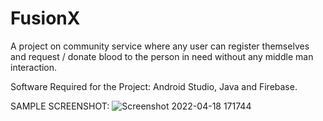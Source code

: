 # FusionX
A project on community service where any user can register themselves and request / donate blood to the person in need without any middle man interaction.

Software Required for the Project: Android Studio, Java and Firebase.

SAMPLE SCREENSHOT:
![Screenshot 2022-04-18 171744](https://user-images.githubusercontent.com/67462416/163818683-a01ff721-fd8c-4b2f-9852-926d0b49f8c9.png)

